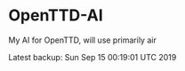 # OpenTTD-AI
My AI for OpenTTD, will use primarily air

Latest backup: Sun Sep 15 00:19:01 UTC 2019
